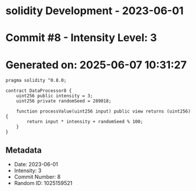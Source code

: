﻿# solidity Development - 2023-06-01
# Commit #8 - Intensity Level: 3
# Generated on: 2025-06-07 10:31:27
```solidity
pragma solidity ^0.8.0;

contract DataProcessor8 {
    uint256 public intensity = 3;
    uint256 private randomSeed = 289018;

    function processValue(uint256 input) public view returns (uint256) {
        return input * intensity + randomSeed % 100;
    }
}
```
## Metadata
- Date: 2023-06-01
- Intensity: 3
- Commit Number: 8
- Random ID: 1025159521
